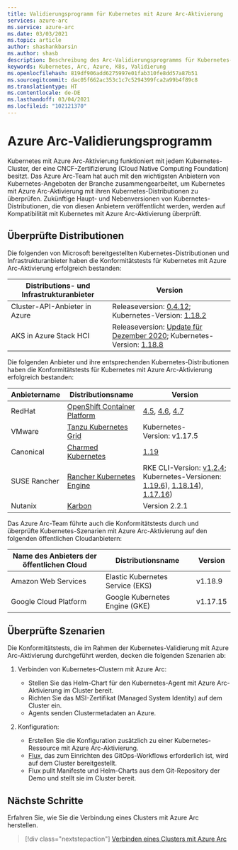 ```yaml
---
title: Validierungsprogramm für Kubernetes mit Azure Arc-Aktivierung
services: azure-arc
ms.service: azure-arc
ms.date: 03/03/2021
ms.topic: article
author: shashankbarsin
ms.author: shasb
description: Beschreibung des Arc-Validierungsprogramms für Kubernetes-Distributionen
keywords: Kubernetes, Arc, Azure, K8s, Validierung
ms.openlocfilehash: 819df906add6275997e01fab310fe8dd57a87b51
ms.sourcegitcommit: dac05f662ac353c1c7c5294399fca2a99b4f89c8
ms.translationtype: HT
ms.contentlocale: de-DE
ms.lasthandoff: 03/04/2021
ms.locfileid: "102121370"
---
```

# <a name="azure-arc-validation-program"></a>Azure Arc-Validierungsprogramm

Kubernetes mit Azure Arc-Aktivierung funktioniert mit jedem Kubernetes-Cluster, der eine CNCF-Zertifizierung (Cloud Native Computing Foundation) besitzt. Das Azure Arc-Team hat auch mit den wichtigsten Anbietern von Kubernetes-Angeboten der Branche zusammengearbeitet, um Kubernetes mit Azure Arc-Aktivierung mit ihren Kubernetes-Distributionen zu überprüfen. Zukünftige Haupt- und Nebenversionen von Kubernetes-Distributionen, die von diesen Anbietern veröffentlicht werden, werden auf Kompatibilität mit Kubernetes mit Azure Arc-Aktivierung überprüft.

## <a name="validated-distributions"></a>Überprüfte Distributionen

Die folgenden von Microsoft bereitgestellten Kubernetes-Distributionen und Infrastrukturanbieter haben die Konformitätstests für Kubernetes mit Azure Arc-Aktivierung erfolgreich bestanden:

| Distributions- und Infrastrukturanbieter | Version |
| ---------------------------------------- | ------- |
| Cluster-API-Anbieter in Azure            | Releaseversion: [0.4.12](https://github.com/kubernetes-sigs/cluster-api-provider-azure/releases/tag/v0.4.12); Kubernetes-Version: [1.18.2](https://github.com/kubernetes/kubernetes/releases/tag/v1.18.2) |
| AKS in Azure Stack HCI                   | Releaseversion: [Update für Dezember 2020](https://github.com/Azure/aks-hci/releases/tag/AKS-HCI-2012); Kubernetes-Version: [1.18.8](https://github.com/kubernetes/kubernetes/releases/tag/v1.18.8) |

Die folgenden Anbieter und ihre entsprechenden Kubernetes-Distributionen haben die Konformitätstests für Kubernetes mit Azure Arc-Aktivierung erfolgreich bestanden:

| Anbietername | Distributionsname | Version |
| ------------ | ----------------- | ------- |
| RedHat       | [OpenShift Container Platform](https://www.openshift.com/products/container-platform) | [4.5](https://docs.openshift.com/container-platform/4.5/release_notes/ocp-4-5-release-notes.html), [4.6](https://docs.openshift.com/container-platform/4.6/release_notes/ocp-4-6-release-notes.html), [4.7](https://docs.openshift.com/container-platform/4.7/release_notes/ocp-4-7-release-notes.html) |
| VMware       | [Tanzu Kubernetes Grid](https://tanzu.vmware.com/kubernetes-grid) | Kubernetes-Version: v1.17.5 |
| Canonical    | [Charmed Kubernetes](https://ubuntu.com/kubernetes) | [1.19](https://ubuntu.com/kubernetes/docs/1.19/components) |
| SUSE Rancher      | [Rancher Kubernetes Engine](https://rancher.com/products/rke/) | RKE CLI-Version: [v1.2.4](https://github.com/rancher/rke/releases/tag/v1.2.4); Kubernetes-Versionen: [1.19.6](https://github.com/kubernetes/kubernetes/releases/tag/v1.19.6)), [1.18.14](https://github.com/kubernetes/kubernetes/releases/tag/v1.18.14)), [1.17.16](https://github.com/kubernetes/kubernetes/releases/tag/v1.17.16))  |
| Nutanix      | [Karbon](https://www.nutanix.com/products/karbon)    | Version 2.2.1 |

Das Azure Arc-Team führte auch die Konformitätstests durch und überprüfte Kubernetes-Szenarien mit Azure Arc-Aktivierung auf den folgenden öffentlichen Cloudanbietern:

| Name des Anbieters der öffentlichen Cloud | Distributionsname | Version |
| -------------------------- | ----------------- | ------- |
| Amazon Web Services        | Elastic Kubernetes Service (EKS) | v1.18.9  |
| Google Cloud Platform      | Google Kubernetes Engine (GKE) | v1.17.15 |

## <a name="scenarios-validated"></a>Überprüfte Szenarien

Die Konformitätstests, die im Rahmen der Kubernetes-Validierung mit Azure Arc-Aktivierung durchgeführt werden, decken die folgenden Szenarien ab:

1. Verbinden von Kubernetes-Clustern mit Azure Arc: 
    * Stellen Sie das Helm-Chart für den Kubernetes-Agent mit Azure Arc-Aktivierung im Cluster bereit.
    * Richten Sie das MSI-Zertifikat (Managed System Identity) auf dem Cluster ein.
    * Agents senden Clustermetadaten an Azure.

2. Konfiguration: 
    * Erstellen Sie die Konfiguration zusätzlich zu einer Kubernetes-Ressource mit Azure Arc-Aktivierung.
    * [Flux](https://docs.fluxcd.io/), das zum Einrichten des GitOps-Workflows erforderlich ist, wird auf dem Cluster bereitgestellt.
    * Flux pullt Manifeste und Helm-Charts aus dem Git-Repository der Demo und stellt sie im Cluster bereit.

## <a name="next-steps"></a>Nächste Schritte

Erfahren Sie, wie Sie die Verbindung eines Clusters mit Azure Arc herstellen.
> [!div class="nextstepaction"]
> [Verbinden eines Clusters mit Azure Arc](./quickstart-connect-cluster.md)
